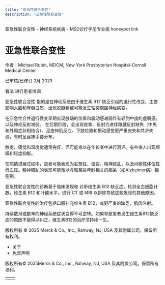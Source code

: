 ```yaml
---
title: "亚急性联合变性"
description: "亚急性联合变性"
---
```


﻿亚急性联合变性 \- 神经系统疾病 \- MSD诊疗手册专业版 honeypot link

# 亚急性联合变性

作者：Michael Rubin, MDCM, New York Presbyterian Hospital-Cornell Medical Center

已审核/已修订 2月 2023

看法 进行患者培训

亚急性联合变性 指的是在神经系统由于维生素 B12 缺乏引起的退行性改变，主要影响大脑和脊髓白质，出现脱髓鞘或可能发生轴突周围神经病变。

在亚急性合并退行性变早期出现肢端的位置和震动感减弱伴有轻到中度的虚弱感，以及神经反射减弱。 在后期阶段，会出现痉挛、反射亢进伴跟腱反射缺失（中央和外周症状相结合）、足底伸肌反应、下肢位置和振动感觉更严重丧失和共济失调，有时呈丝袜手套分布。

触觉、痛觉和温度觉通常完好，但可能难以在年长者中进行测评。有些病人出现烦躁和轻度抑郁。

在病情进展过程中，患者可能表现为妄想狂、谵妄、精神错乱，以及间歇性体位性低血压。精神错乱的表现可能难以与和某些年龄相关的痴呆（如Alzheimer病）相鉴别。

亚急性联合变性的诊断基于临床发现和 诊断维生素 B12 缺乏症。检测全血细胞计数，维生素 B12 和叶酸水平。进行 CT 或 MRI 以排除导致这些发现的其他原因。

亚急性联合变性的治疗包括口服补充维生素 B12，或更严重的缺乏，肌肉注射。

持续数月或数年的神经系统症状变得不可逆转。如果导致患者发生维生素B12缺乏症的原因不能得以纠正，维生素B12的治疗须持续一生。



版权所有 © 2025
Merck & Co., Inc., Rahway, NJ, USA 及其附属公司。保留所有权利。

- 关于
- 免责声明

版权所有© 2025Merck & Co., Inc., Rahway, NJ, USA 及其附属公司。保留所有权利。

|     |     |
| --- | --- |
|  |  |